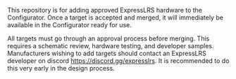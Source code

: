 This repository is for adding approved ExpressLRS hardware to the Configurator. Once a target is accepted and merged, it will immediately be available in the Configurator ready for use.

All targets must go through an approval process before merging.  This requires a schematic review, hardware testing, and developer samples.  Manufacturers wishing to add targets should contact an ExpressLRS developer on discord https://discord.gg/expresslrs. It is recommended to do this very early in the design process.

